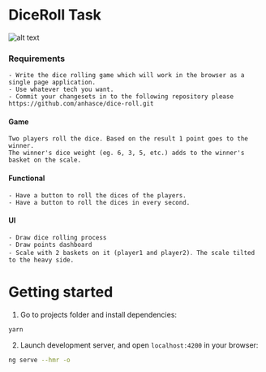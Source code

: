 # DiceRoll Task


![alt text](https://prnt.sc/w6fp29)

### Requirements

    - Write the dice rolling game which will work in the browser as a single page application.
    - Use whatever tech you want.
    - Commit your changesets in to the following repository please https://github.com/anhasce/dice-roll.git

#### Game

    Two players roll the dice. Based on the result 1 point goes to the winner.
    The winner's dice weight (eg. 6, 3, 5, etc.) adds to the winner's basket on the scale.

#### Functional

    - Have a button to roll the dices of the players.
    - Have a button to roll the dices in every second.

#### UI

    - Draw dice rolling process
    - Draw points dashboard
    - Scale with 2 baskets on it (player1 and player2)․ The scale tilted to the heavy side.

# Getting started

1. Go to projects folder and install dependencies:

```bash
yarn
```

2. Launch development server, and open `localhost:4200` in your browser:

```bash
ng serve --hmr -o
```

